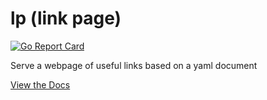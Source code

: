 # lp (link page)

[![Go Report Card](https://goreportcard.com/badge/github.com/rjbrown57/lp)](https://goreportcard.com/report/github.com/rjbrown57/lp)

Serve a webpage of useful links based on a yaml document

[View the Docs](https://rjbrown57.github.io/lp/)
